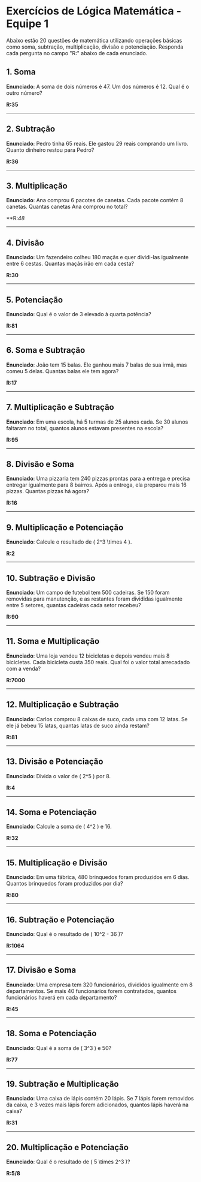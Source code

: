 # Exercícios de Lógica Matemática - Equipe 1

Abaixo estão 20 questões de matemática utilizando operações básicas como soma, subtração, multiplicação, divisão e potenciação. Responda cada pergunta no campo "R:" abaixo de cada enunciado. 

## 1. Soma
**Enunciado**: A soma de dois números é 47. Um dos números é 12. Qual é o outro número?

**R:35** 

---

## 2. Subtração
**Enunciado**: Pedro tinha 65 reais. Ele gastou 29 reais comprando um livro. Quanto dinheiro restou para Pedro?

**R:36** 

---

## 3. Multiplicação
**Enunciado**: Ana comprou 6 pacotes de canetas. Cada pacote contém 8 canetas. Quantas canetas Ana comprou no total?

**R:*48* 

---

## 4. Divisão
**Enunciado**: Um fazendeiro colheu 180 maçãs e quer dividi-las igualmente entre 6 cestas. Quantas maçãs irão em cada cesta?

**R:30** 

---

## 5. Potenciação
**Enunciado**: Qual é o valor de 3 elevado à quarta potência?

**R:81** 

---

## 6. Soma e Subtração
**Enunciado**: João tem 15 balas. Ele ganhou mais 7 balas de sua irmã, mas comeu 5 delas. Quantas balas ele tem agora?

**R:17** 

---

## 7. Multiplicação e Subtração
**Enunciado**: Em uma escola, há 5 turmas de 25 alunos cada. Se 30 alunos faltaram no total, quantos alunos estavam presentes na escola?

**R:95** 

---

## 8. Divisão e Soma
**Enunciado**: Uma pizzaria tem 240 pizzas prontas para a entrega e precisa entregar igualmente para 8 bairros. Após a entrega, ela preparou mais 16 pizzas. Quantas pizzas há agora?

**R:16** 

---

## 9. Multiplicação e Potenciação
**Enunciado**: Calcule o resultado de \( 2^3 \times 4 \).

**R:2** 

---

## 10. Subtração e Divisão
**Enunciado**: Um campo de futebol tem 500 cadeiras. Se 150 foram removidas para manutenção, e as restantes foram divididas igualmente entre 5 setores, quantas cadeiras cada setor recebeu?

**R:90** 

---

## 11. Soma e Multiplicação
**Enunciado**: Uma loja vendeu 12 bicicletas e depois vendeu mais 8 bicicletas. Cada bicicleta custa 350 reais. Qual foi o valor total arrecadado com a venda?

**R:7000** 

---

## 12. Multiplicação e Subtração
**Enunciado**: Carlos comprou 8 caixas de suco, cada uma com 12 latas. Se ele já bebeu 15 latas, quantas latas de suco ainda restam?

**R:81** 

---

## 13. Divisão e Potenciação
**Enunciado**: Divida o valor de \( 2^5 \) por 8.

**R:4** 

---

## 14. Soma e Potenciação
**Enunciado**: Calcule a soma de \( 4^2 \) e 16.

**R:32** 

---

## 15. Multiplicação e Divisão
**Enunciado**: Em uma fábrica, 480 brinquedos foram produzidos em 6 dias. Quantos brinquedos foram produzidos por dia?

**R:80** 

---

## 16. Subtração e Potenciação
**Enunciado**: Qual é o resultado de \( 10^2 - 36 \)?

**R:1064** 

---

## 17. Divisão e Soma
**Enunciado**: Uma empresa tem 320 funcionários, divididos igualmente em 8 departamentos. Se mais 40 funcionários forem contratados, quantos funcionários haverá em cada departamento?

**R:45** 

---

## 18. Soma e Potenciação
**Enunciado**: Qual é a soma de \( 3^3 \) e 50?

**R:77** 

---

## 19. Subtração e Multiplicação
**Enunciado**: Uma caixa de lápis contém 20 lápis. Se 7 lápis forem removidos da caixa, e 3 vezes mais lápis forem adicionados, quantos lápis haverá na caixa?

**R:31** 

---

## 20. Multiplicação e Potenciação
**Enunciado**: Qual é o resultado de \( 5 \times 2^3 \)?

**R:5/8** 

